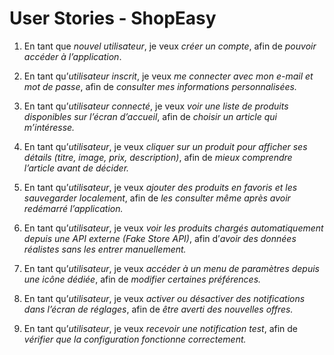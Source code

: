 # User Stories - ShopEasy

1. En tant que *nouvel utilisateur*, je veux *créer un compte*, afin de *pouvoir accéder à l’application*.

2. En tant qu’*utilisateur inscrit*, je veux *me connecter avec mon e-mail et mot de passe*, afin de *consulter mes informations personnalisées.*

3. En tant qu’*utilisateur connecté*, je veux *voir une liste de produits disponibles sur l’écran d’accueil*, afin de *choisir un article qui m’intéresse.*

4. En tant qu’*utilisateur*, je veux *cliquer sur un produit pour afficher ses détails (titre, image, prix, description)*, afin de *mieux comprendre l’article avant de décider.*

5. En tant qu’*utilisateur*, je veux *ajouter des produits en favoris et les sauvegarder localement*, afin de *les consulter même après avoir redémarré l’application.*

6. En tant qu’*utilisateur*, je veux *voir les produits chargés automatiquement depuis une API externe (Fake Store API)*, afin d’*avoir des données réalistes sans les entrer manuellement.*

7. En tant qu’*utilisateur*, je veux *accéder à un menu de paramètres depuis une icône dédiée*, afin de *modifier certaines préférences.*

8. En tant qu’*utilisateur*, je veux *activer ou désactiver des notifications dans l’écran de réglages*, afin de *être averti des nouvelles offres.*

9. En tant qu’*utilisateur*, je veux *recevoir une notification test*, afin de *vérifier que la configuration fonctionne correctement.*
